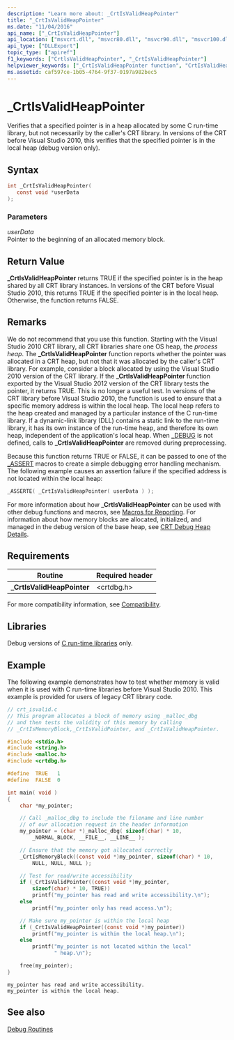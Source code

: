 ```yaml
---
description: "Learn more about: _CrtIsValidHeapPointer"
title: "_CrtIsValidHeapPointer"
ms.date: "11/04/2016"
api_name: ["_CrtIsValidHeapPointer"]
api_location: ["msvcrt.dll", "msvcr80.dll", "msvcr90.dll", "msvcr100.dll", "msvcr100_clr0400.dll", "msvcr110.dll", "msvcr110_clr0400.dll", "msvcr120.dll", "msvcr120_clr0400.dll", "ucrtbase.dll"]
api_type: ["DLLExport"]
topic_type: ["apiref"]
f1_keywords: ["CrtlsValidHeapPointer", "_CrtIsValidHeapPointer"]
helpviewer_keywords: ["_CrtIsValidHeapPointer function", "CrtIsValidHeapPointer function"]
ms.assetid: caf597ce-1b05-4764-9f37-0197a982bec5
---
```

# _CrtIsValidHeapPointer

Verifies that a specified pointer is in a heap allocated by some C run-time library, but not necessarily by the caller's CRT library. In versions of the CRT before Visual Studio 2010, this verifies that the specified pointer is in the local heap (debug version only).

## Syntax

```C
int _CrtIsValidHeapPointer(
   const void *userData
);
```

### Parameters

*userData*<br/>
Pointer to the beginning of an allocated memory block.

## Return Value

**_CrtIsValidHeapPointer** returns TRUE if the specified pointer is in the heap shared by all CRT library instances. In versions of the CRT before Visual Studio 2010, this returns TRUE if the specified pointer is in the local heap. Otherwise, the function returns FALSE.

## Remarks

We do not recommend that you use this function. Starting with the Visual Studio 2010 CRT library, all CRT libraries share one OS heap, the *process heap*. The **_CrtIsValidHeapPointer** function reports whether the pointer was allocated in a CRT heap, but not that it was allocated by the caller's CRT library. For example, consider a block allocated by using the Visual Studio 2010 version of the CRT library. If the **_CrtIsValidHeapPointer** function exported by the Visual Studio 2012 version of the CRT library tests the pointer, it returns TRUE. This is no longer a useful test. In versions of the CRT library before Visual Studio 2010, the function is used to ensure that a specific memory address is within the local heap. The local heap refers to the heap created and managed by a particular instance of the C run-time library. If a dynamic-link library (DLL) contains a static link to the run-time library, it has its own instance of the run-time heap, and therefore its own heap, independent of the application's local heap. When [_DEBUG](../../c-runtime-library/debug.md) is not defined, calls to **_CrtIsValidHeapPointer** are removed during preprocessing.

Because this function returns TRUE or FALSE, it can be passed to one of the [_ASSERT](assert-asserte-assert-expr-macros.md) macros to create a simple debugging error handling mechanism. The following example causes an assertion failure if the specified address is not located within the local heap:

```C
_ASSERTE( _CrtIsValidHeapPointer( userData ) );
```

For more information about how **_CrtIsValidHeapPointer** can be used with other debug functions and macros, see [Macros for Reporting](/visualstudio/debugger/macros-for-reporting). For information about how memory blocks are allocated, initialized, and managed in the debug version of the base heap, see [CRT Debug Heap Details](/visualstudio/debugger/crt-debug-heap-details).

## Requirements

|Routine|Required header|
|-------------|---------------------|
|**_CrtIsValidHeapPointer**|\<crtdbg.h>|

For more compatibility information, see [Compatibility](../../c-runtime-library/compatibility.md).

## Libraries

Debug versions of [C run-time libraries](../../c-runtime-library/crt-library-features.md) only.

## Example

The following example demonstrates how to test whether memory is valid when it is used with C run-time libraries before Visual Studio 2010. This example is provided for users of legacy CRT library code.

```C
// crt_isvalid.c
// This program allocates a block of memory using _malloc_dbg
// and then tests the validity of this memory by calling
// _CrtIsMemoryBlock,_CrtIsValidPointer, and _CrtIsValidHeapPointer.

#include <stdio.h>
#include <string.h>
#include <malloc.h>
#include <crtdbg.h>

#define  TRUE   1
#define  FALSE  0

int main( void )
{
    char *my_pointer;

    // Call _malloc_dbg to include the filename and line number
    // of our allocation request in the header information
    my_pointer = (char *)_malloc_dbg( sizeof(char) * 10,
        _NORMAL_BLOCK, __FILE__, __LINE__ );

    // Ensure that the memory got allocated correctly
    _CrtIsMemoryBlock((const void *)my_pointer, sizeof(char) * 10,
        NULL, NULL, NULL );

    // Test for read/write accessibility
    if (_CrtIsValidPointer((const void *)my_pointer,
        sizeof(char) * 10, TRUE))
        printf("my_pointer has read and write accessibility.\n");
    else
        printf("my_pointer only has read access.\n");

    // Make sure my_pointer is within the local heap
    if (_CrtIsValidHeapPointer((const void *)my_pointer))
        printf("my_pointer is within the local heap.\n");
    else
        printf("my_pointer is not located within the local"
               " heap.\n");

    free(my_pointer);
}
```

```Output
my_pointer has read and write accessibility.
my_pointer is within the local heap.
```

## See also

[Debug Routines](../../c-runtime-library/debug-routines.md)<br/>
